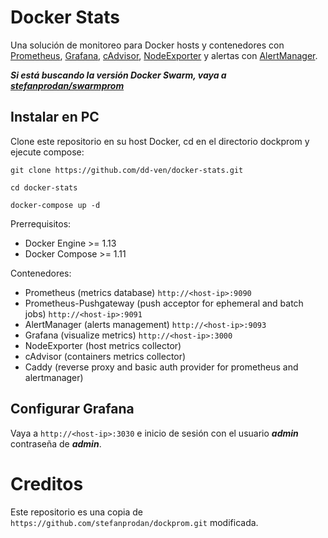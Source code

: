 Docker Stats
========

Una solución de monitoreo para Docker hosts y contenedores con [Prometheus](https://prometheus.io/), [Grafana](http://grafana.org/), [cAdvisor](https://github.com/google/cadvisor),
[NodeExporter](https://github.com/prometheus/node_exporter) y alertas con [AlertManager](https://github.com/prometheus/alertmanager).

***Si está buscando la versión Docker Swarm, vaya a [stefanprodan/swarmprom](https://github.com/stefanprodan/swarmprom)***

## Instalar en PC

Clone este repositorio en su host Docker, cd en el directorio dockprom y ejecute compose:

````
git clone https://github.com/dd-ven/docker-stats.git
````
````
cd docker-stats
````
````
docker-compose up -d
````

Prerrequisitos:

* Docker Engine >= 1.13
* Docker Compose >= 1.11

Contenedores:

* Prometheus (metrics database) `http://<host-ip>:9090`
* Prometheus-Pushgateway (push acceptor for ephemeral and batch jobs) `http://<host-ip>:9091`
* AlertManager (alerts management) `http://<host-ip>:9093`
* Grafana (visualize metrics) `http://<host-ip>:3000`
* NodeExporter (host metrics collector)
* cAdvisor (containers metrics collector)
* Caddy (reverse proxy and basic auth provider for prometheus and alertmanager)

## Configurar Grafana

Vaya a `http://<host-ip>:3030` e inicio de sesión con el usuario ***admin*** contraseña de ***admin***.

# Creditos

Este repositorio es una copia de ``https://github.com/stefanprodan/dockprom.git`` modificada.